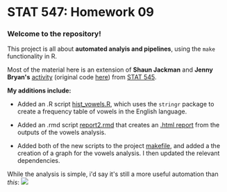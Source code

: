 STAT 547: Homework 09
=============

### Welcome to the repository!

This project is all about **automated analyis and pipelines**, using the `make` functionality in R. 

Most of the material here is an extension of **Shaun Jackman** and **Jenny Bryan's** [activity](http://stat545-ubc.github.io/automation04_make-activity.html) (original code [here](https://github.com/STAT545-UBC/make-activity)) from [STAT 545](http://stat545-ubc.github.io).

**My additions include:** 

- Added an .R script [hist_vowels.R](https://github.com/STAT545-UBC-students/hw09-schignel/blob/master/hist_vowels.R), which uses the `stringr` package to create a frequency table of vowels in the English language. 

- Added an .rmd script [report2.rmd](https://github.com/STAT545-UBC-students/hw09-schignel/blob/master/report2.rmd) that creates an [.html report](https://htmlpreview.github.io/?https://github.com/STAT545-UBC-students/hw09-schignel/blob/master/report2.html) from the outputs of the vowels analysis. 

- Added both of the new scripts to the project [makefile](https://github.com/STAT545-UBC-students/hw09-schignel/blob/master/Makefile), and added a the creation of a graph for the vowels analysis. I then updated the relevant dependencies. 


While the analysis is simple, i'd say it's still a more useful automation than *this*:
![](https://media.giphy.com/media/3rgXByefj5zvCcodOM/giphy.gif)